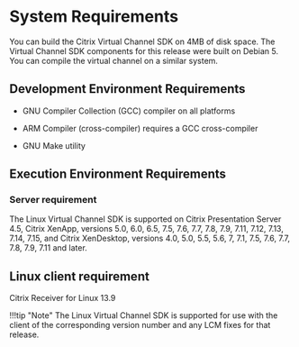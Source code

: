 # System Requirements

You can build the Citrix Virtual Channel SDK on 4MB of disk space. The Virtual Channel SDK components for this release were built on Debian 5. You can compile the virtual channel on a
similar system.

## Development Environment Requirements


-   GNU Compiler Collection (GCC) compiler
    on all platforms

-   ARM Compiler (cross-compiler) requires a GCC cross-compiler

-   GNU Make utility

## Execution Environment Requirements

### Server requirement
The Linux Virtual Channel SDK is supported on Citrix Presentation Server 4.5, Citrix XenApp, versions 5.0, 6.0, 6.5, 7.5, 7.6, 7.7, 7.8, 7.9, 7.11, 7.12, 7.13, 7.14, 7.15, and Citrix XenDesktop, versions 4.0, 5.0, 5.5, 5.6, 7, 7.1, 7.5, 7.6, 7.7, 7.8, 7.9, 7.11 and later. 

## Linux client requirement   
Citrix Receiver for Linux 13.9

!!!tip "Note"
		The Linux Virtual Channel SDK is supported for use with the client of the corresponding version number and any LCM fixes for that release.
